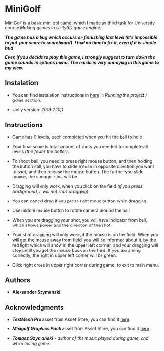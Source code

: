 # MiniGolf

MiniGolf is a basic mini gol game, which I made as third [task](./Lista03.pdf) for University course *Making games in Unity3D game engine*.

***The game has a bug which occurs on finnishing last level (it's impossible to put your score to scoreboard). I had no time to fix it, even if it is simple bug***

***Even if you decide to play this game, I strongly suggest to turn down the game sounds in options menu. The music is very annoying in this game to my view.***

## Instalation

* You can find instalation instructions in [here](https://github.com/Bitterisland6/Unity/blob/master/README.md) in *Running the project / game* section.

* Unity version: *2019.2.10f1*

## Instructions

* Game has 9 levels, each completed when you hit the ball to hole

* Your final score is total amount of shots you needed to complete all levels *(the fewer the better)*.

* To shoot ball, you need to press right mouse button, and then holding the button still, you have to slide mouse in opposite direction you want to shot, and then release the mouse button. The further you slide mouse, the stronger shot will be.

* Dragging will only work, when you click on the field *(if you press background, it will not start dragging)*.

* You can cancel drag if you press right moue button while dragging

* Use middle mouse button to rotate camera around the ball

* When you are dragging your shot, you will have indicator from ball, which shows power and the direction of the shot.

* Your shot dragging will only work, if the mouse is on the field. When you will get the mouse away from field, you will be informed about it, by the red light which will show in the upper left corrner, and your dragging will stop untill you get the mouse back on the field. If you are aming correctly, the light in upper left corner will be green.

* Click right cross in upper right corner during game, to exit to main menu.


## Authors
* **Aleksander Szymański**

## Acknowledgments

* ***TextMesh Pro*** asset from Asset Store, you can find it [here](https://assetstore.unity.com/packages/essentials/beta-projects/textmesh-pro-84126).

* ***Minigolf Graphics Pack*** asset from Asset Store, you can find it [here](https://assetstore.unity.com/packages/3d/environments/minigolf-graphics-pack-33206).

* ***Tomasz Szymański*** *- author of the music played during game, and when losing game.*
